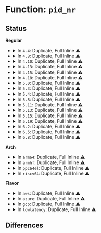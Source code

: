 # Function: <code>pid_nr</code>

## Status
<b>Regular</b>
<ul>
<li>
<details>
<summary>In <code>4.4</code>: Duplicate, Full Inline ⚠️</summary>

**Collision:** Static Duplication

**Inline:** Full

**Transformation:** False

**Instances:**

```
In kernel/fork.c (ffffffff8107f08b)
Location: include/linux/pid.h:164
Inline: True
Inline callers:
  - kernel/fork.c:copy_process
```
```
In kernel/sched/core.c (ffffffff810a7124)
Location: include/linux/pid.h:164
Inline: True
Inline callers:
  - kernel/sched/core.c:perf_trace_sched_process_wait
  - kernel/sched/core.c:trace_event_raw_event_sched_process_wait
```
```
In kernel/time/timer.c (ffffffff810ece73)
Location: include/linux/pid.h:164
Inline: True
Inline callers:
  - kernel/time/timer.c:perf_trace_itimer_expire
  - kernel/time/timer.c:trace_event_raw_event_itimer_expire
```
</details>
</li>
<li>
<details>
<summary>In <code>4.8</code>: Duplicate, Full Inline ⚠️</summary>

**Collision:** Static Duplication

**Inline:** Full

**Transformation:** False

**Instances:**

```
In kernel/fork.c (ffffffff8108123e)
Location: include/linux/pid.h:164
Inline: True
```
```
In kernel/sched/core.c (ffffffff810a8a48)
Location: include/linux/pid.h:164
Inline: True
Inline callers:
  - kernel/sched/core.c:perf_trace_sched_process_wait
  - kernel/sched/core.c:trace_event_raw_event_sched_process_wait
```
```
In kernel/time/timer.c (ffffffff810f3143)
Location: include/linux/pid.h:164
Inline: True
Inline callers:
  - kernel/time/timer.c:perf_trace_itimer_expire
  - kernel/time/timer.c:trace_event_raw_event_itimer_expire
```
</details>
</li>
<li>
<details>
<summary>In <code>4.10</code>: Duplicate, Full Inline ⚠️</summary>

**Collision:** Static Duplication

**Inline:** Full

**Transformation:** False

**Instances:**

```
In kernel/fork.c (ffffffff81085c37)
Location: include/linux/pid.h:164
Inline: True
```
```
In kernel/sched/core.c (ffffffff810ae916)
Location: include/linux/pid.h:164
Inline: True
Inline callers:
  - kernel/sched/core.c:perf_trace_sched_process_wait
  - kernel/sched/core.c:trace_event_raw_event_sched_process_wait
```
```
In kernel/time/timer.c (ffffffff810fa471)
Location: include/linux/pid.h:164
Inline: True
Inline callers:
  - kernel/time/timer.c:perf_trace_itimer_expire
  - kernel/time/timer.c:trace_event_raw_event_itimer_expire
```
</details>
</li>
<li>
<details>
<summary>In <code>4.13</code>: Duplicate, Full Inline ⚠️</summary>

**Collision:** Static Duplication

**Inline:** Full

**Transformation:** False

**Instances:**

```
In kernel/fork.c (ffffffff8108264c)
Location: include/linux/pid.h:166
Inline: True
```
```
In kernel/sched/core.c (ffffffff810ab441)
Location: include/linux/pid.h:166
Inline: True
Inline callers:
  - kernel/sched/core.c:perf_trace_sched_process_wait
  - kernel/sched/core.c:trace_event_raw_event_sched_process_wait
```
```
In kernel/time/timer.c (ffffffff810fc8f1)
Location: include/linux/pid.h:166
Inline: True
Inline callers:
  - kernel/time/timer.c:perf_trace_itimer_expire
  - kernel/time/timer.c:trace_event_raw_event_itimer_expire
```
</details>
</li>
<li>
<details>
<summary>In <code>4.15</code>: Duplicate, Full Inline ⚠️</summary>

**Collision:** Static Duplication

**Inline:** Full

**Transformation:** False

**Instances:**

```
In kernel/fork.c (ffffffff81089457)
Location: include/linux/pid.h:165
Inline: True
```
```
In kernel/sched/core.c (ffffffff810b2267)
Location: include/linux/pid.h:165
Inline: True
Inline callers:
  - kernel/sched/core.c:perf_trace_sched_process_wait
  - kernel/sched/core.c:trace_event_raw_event_sched_process_wait
```
```
In kernel/time/timer.c (ffffffff811071d9)
Location: include/linux/pid.h:165
Inline: True
Inline callers:
  - kernel/time/timer.c:perf_trace_itimer_expire
  - kernel/time/timer.c:trace_event_raw_event_itimer_expire
```
</details>
</li>
<li>
<details>
<summary>In <code>4.18</code>: Duplicate, Full Inline ⚠️</summary>

**Collision:** Static Duplication

**Inline:** Full

**Transformation:** False

**Instances:**

```
In kernel/fork.c (ffffffff8108ce6d)
Location: include/linux/pid.h:165
Inline: True
```
```
In kernel/sched/core.c (ffffffff810b92e5)
Location: include/linux/pid.h:165
Inline: True
Inline callers:
  - kernel/sched/core.c:perf_trace_sched_process_wait
  - kernel/sched/core.c:trace_event_raw_event_sched_process_wait
```
```
In kernel/time/timer.c (ffffffff81112695)
Location: include/linux/pid.h:165
Inline: True
Inline callers:
  - kernel/time/timer.c:perf_trace_itimer_expire
  - kernel/time/timer.c:trace_event_raw_event_itimer_expire
```
</details>
</li>
<li>
<details>
<summary>In <code>5.0</code>: Duplicate, Full Inline ⚠️</summary>

**Collision:** Static Duplication

**Inline:** Full

**Transformation:** False

**Instances:**

```
In kernel/fork.c (ffffffff81094992)
Location: include/linux/pid.h:158
Inline: True
```
```
In kernel/sched/core.c (ffffffff810c23e5)
Location: include/linux/pid.h:158
Inline: True
Inline callers:
  - kernel/sched/core.c:perf_trace_sched_process_wait
  - kernel/sched/core.c:trace_event_raw_event_sched_process_wait
```
```
In kernel/time/timer.c (ffffffff8111de65)
Location: include/linux/pid.h:158
Inline: True
Inline callers:
  - kernel/time/timer.c:perf_trace_itimer_expire
  - kernel/time/timer.c:trace_event_raw_event_itimer_expire
```
</details>
</li>
<li>
<details>
<summary>In <code>5.3</code>: Duplicate, Full Inline ⚠️</summary>

**Collision:** Static Duplication

**Inline:** Full

**Transformation:** False

**Instances:**

```
In kernel/fork.c (ffffffff8109913a)
Location: include/linux/pid.h:163
Inline: True
Inline callers:
  - kernel/fork.c:copy_process
```
```
In kernel/sched/core.c (ffffffff810c83da)
Location: include/linux/pid.h:163
Inline: True
Inline callers:
  - kernel/sched/core.c:perf_trace_sched_process_wait
  - kernel/sched/core.c:trace_event_raw_event_sched_process_wait
```
```
In kernel/time/timer.c (ffffffff81128adc)
Location: include/linux/pid.h:163
Inline: True
Inline callers:
  - kernel/time/timer.c:perf_trace_itimer_expire
  - kernel/time/timer.c:trace_event_raw_event_itimer_expire
```
</details>
</li>
<li>
<details>
<summary>In <code>5.4</code>: Duplicate, Full Inline ⚠️</summary>

**Collision:** Static Duplication

**Inline:** Full

**Transformation:** False

**Instances:**

```
In kernel/fork.c (ffffffff8109f732)
Location: include/linux/pid.h:167
Inline: True
Inline callers:
  - kernel/fork.c:copy_process
```
```
In kernel/sched/core.c (ffffffff810d14aa)
Location: include/linux/pid.h:167
Inline: True
Inline callers:
  - kernel/sched/core.c:perf_trace_sched_process_wait
  - kernel/sched/core.c:trace_event_raw_event_sched_process_wait
```
```
In kernel/time/timer.c (ffffffff81134a7c)
Location: include/linux/pid.h:167
Inline: True
Inline callers:
  - kernel/time/timer.c:perf_trace_itimer_expire
  - kernel/time/timer.c:trace_event_raw_event_itimer_expire
```
</details>
</li>
<li>
<details>
<summary>In <code>5.8</code>: Duplicate, Full Inline ⚠️</summary>

**Collision:** Static Duplication

**Inline:** Full

**Transformation:** False

**Instances:**

```
In kernel/fork.c (ffffffff810a6865)
Location: include/linux/pid.h:178
Inline: True
Inline callers:
  - kernel/fork.c:copy_process
```
```
In kernel/pid.c (ffffffff810ce217)
Location: include/linux/pid.h:178
Inline: True
Inline callers:
  - kernel/pid.c:exchange_tids
  - kernel/pid.c:exchange_tids
```
```
In kernel/sched/core.c (ffffffff810db202)
Location: include/linux/pid.h:178
Inline: True
Inline callers:
  - kernel/sched/core.c:perf_trace_sched_process_wait
  - kernel/sched/core.c:trace_event_raw_event_sched_process_wait
```
```
In kernel/time/timer.c (ffffffff81143738)
Location: include/linux/pid.h:178
Inline: True
Inline callers:
  - kernel/time/timer.c:perf_trace_itimer_expire
  - kernel/time/timer.c:trace_event_raw_event_itimer_expire
```
</details>
</li>
<li>
<details>
<summary>In <code>5.11</code>: Duplicate, Full Inline ⚠️</summary>

**Collision:** Static Duplication

**Inline:** Full

**Transformation:** False

**Instances:**

```
In kernel/fork.c (ffffffff810a2329)
Location: include/linux/pid.h:179
Inline: True
Inline callers:
  - kernel/fork.c:copy_process
```
```
In kernel/pid.c (ffffffff810c8ce7)
Location: include/linux/pid.h:179
Inline: True
Inline callers:
  - kernel/pid.c:exchange_tids
  - kernel/pid.c:exchange_tids
```
```
In kernel/sched/core.c (ffffffff810d7782)
Location: include/linux/pid.h:179
Inline: True
Inline callers:
  - kernel/sched/core.c:perf_trace_sched_process_wait
  - kernel/sched/core.c:trace_event_raw_event_sched_process_wait
```
```
In kernel/time/timer.c (ffffffff8113fda8)
Location: include/linux/pid.h:179
Inline: True
Inline callers:
  - kernel/time/timer.c:perf_trace_itimer_expire
  - kernel/time/timer.c:trace_event_raw_event_itimer_expire
```
</details>
</li>
<li>
<details>
<summary>In <code>5.13</code>: Duplicate, Full Inline ⚠️</summary>

**Collision:** Static Duplication

**Inline:** Full

**Transformation:** False

**Instances:**

```
In kernel/fork.c (ffffffff810a2ffc)
Location: include/linux/pid.h:179
Inline: True
Inline callers:
  - kernel/fork.c:copy_process
```
```
In kernel/pid.c (ffffffff810ca787)
Location: include/linux/pid.h:179
Inline: True
Inline callers:
  - kernel/pid.c:exchange_tids
  - kernel/pid.c:exchange_tids
```
```
In kernel/sched/core.c (ffffffff810d9432)
Location: include/linux/pid.h:179
Inline: True
Inline callers:
  - kernel/sched/core.c:perf_trace_sched_process_wait
  - kernel/sched/core.c:trace_event_raw_event_sched_process_wait
```
```
In kernel/time/timer.c (ffffffff81140fa8)
Location: include/linux/pid.h:179
Inline: True
Inline callers:
  - kernel/time/timer.c:perf_trace_itimer_expire
  - kernel/time/timer.c:trace_event_raw_event_itimer_expire
```
</details>
</li>
<li>
<details>
<summary>In <code>5.15</code>: Duplicate, Full Inline ⚠️</summary>

**Collision:** Static Duplication

**Inline:** Full

**Transformation:** False

**Instances:**

```
In kernel/fork.c (ffffffff810b477e)
Location: include/linux/pid.h:180
Inline: True
Inline callers:
  - kernel/fork.c:copy_process
```
```
In kernel/pid.c (ffffffff810dd677)
Location: include/linux/pid.h:180
Inline: True
Inline callers:
  - kernel/pid.c:exchange_tids
  - kernel/pid.c:exchange_tids
```
```
In kernel/sched/core.c (ffffffff810ecd72)
Location: include/linux/pid.h:180
Inline: True
Inline callers:
  - kernel/sched/core.c:perf_trace_sched_process_wait
  - kernel/sched/core.c:trace_event_raw_event_sched_process_wait
```
```
In kernel/time/timer.c (ffffffff81164468)
Location: include/linux/pid.h:180
Inline: True
Inline callers:
  - kernel/time/timer.c:perf_trace_itimer_expire
  - kernel/time/timer.c:trace_event_raw_event_itimer_expire
```
</details>
</li>
<li>
<details>
<summary>In <code>5.19</code>: Duplicate, Full Inline ⚠️</summary>

**Collision:** Static Duplication

**Inline:** Full

**Transformation:** False

**Instances:**

```
In kernel/fork.c (ffffffff810cac6e)
Location: include/linux/pid.h:181
Inline: True
Inline callers:
  - kernel/fork.c:copy_process
```
```
In kernel/pid.c (ffffffff810f6f87)
Location: include/linux/pid.h:181
Inline: True
Inline callers:
  - kernel/pid.c:exchange_tids
  - kernel/pid.c:exchange_tids
```
```
In kernel/sched/core.c (ffffffff81107f36)
Location: include/linux/pid.h:181
Inline: True
Inline callers:
  - kernel/sched/core.c:perf_trace_sched_process_wait
  - kernel/sched/core.c:trace_event_raw_event_sched_process_wait
```
```
In kernel/time/timer.c (ffffffff811976b7)
Location: include/linux/pid.h:181
Inline: True
Inline callers:
  - kernel/time/timer.c:perf_trace_itimer_expire
  - kernel/time/timer.c:trace_event_raw_event_itimer_expire
```
</details>
</li>
<li>
<details>
<summary>In <code>6.2</code>: Duplicate, Full Inline ⚠️</summary>

**Collision:** Static Duplication

**Inline:** Full

**Transformation:** False

**Instances:**

```
In kernel/fork.c (ffffffff810e8203)
Location: include/linux/pid.h:181
Inline: True
Inline callers:
  - kernel/fork.c:copy_process
```
```
In kernel/pid.c (ffffffff811196b7)
Location: include/linux/pid.h:181
Inline: True
Inline callers:
  - kernel/pid.c:exchange_tids
  - kernel/pid.c:exchange_tids
```
```
In kernel/sched/core.c (ffffffff81130433)
Location: include/linux/pid.h:181
Inline: True
Inline callers:
  - kernel/sched/core.c:perf_trace_sched_process_wait
  - kernel/sched/core.c:trace_event_raw_event_sched_process_wait
```
```
In kernel/time/timer.c (ffffffff811d5834)
Location: include/linux/pid.h:181
Inline: True
Inline callers:
  - kernel/time/timer.c:perf_trace_itimer_expire
  - kernel/time/timer.c:trace_event_raw_event_itimer_expire
```
</details>
</li>
<li>
<details>
<summary>In <code>6.5</code>: Duplicate, Full Inline ⚠️</summary>

**Collision:** Static Duplication

**Inline:** Full

**Transformation:** False

**Instances:**

```
In kernel/fork.c (ffffffff810f3e65)
Location: include/linux/pid.h:182
Inline: True
Inline callers:
  - kernel/fork.c:copy_process
```
```
In kernel/pid.c (ffffffff81126b97)
Location: include/linux/pid.h:182
Inline: True
Inline callers:
  - kernel/pid.c:exchange_tids
  - kernel/pid.c:exchange_tids
```
```
In kernel/sched/core.c (ffffffff8113dea3)
Location: include/linux/pid.h:182
Inline: True
Inline callers:
  - kernel/sched/core.c:perf_trace_sched_process_wait
  - kernel/sched/core.c:trace_event_raw_event_sched_process_wait
```
```
In kernel/time/timer.c (ffffffff811e9c24)
Location: include/linux/pid.h:182
Inline: True
Inline callers:
  - kernel/time/timer.c:perf_trace_itimer_expire
  - kernel/time/timer.c:trace_event_raw_event_itimer_expire
```
</details>
</li>
<li>
<details>
<summary>In <code>6.8</code>: Duplicate, Full Inline ⚠️</summary>

**Collision:** Static Duplication

**Inline:** Full

**Transformation:** False

**Instances:**

```
In kernel/fork.c (ffffffff810fd23c)
Location: include/linux/pid.h:173
Inline: True
Inline callers:
  - kernel/fork.c:copy_process
```
```
In kernel/pid.c (ffffffff81131177)
Location: include/linux/pid.h:173
Inline: True
Inline callers:
  - kernel/pid.c:exchange_tids
  - kernel/pid.c:exchange_tids
```
```
In kernel/sched/core.c (ffffffff81149003)
Location: include/linux/pid.h:173
Inline: True
Inline callers:
  - kernel/sched/core.c:perf_trace_sched_process_wait
  - kernel/sched/core.c:trace_event_raw_event_sched_process_wait
```
```
In kernel/time/timer.c (ffffffff811ffab4)
Location: include/linux/pid.h:173
Inline: True
Inline callers:
  - kernel/time/timer.c:perf_trace_itimer_expire
  - kernel/time/timer.c:trace_event_raw_event_itimer_expire
```
</details>
</li>
</ul>
<b>Arch</b>
<ul>
<li>
<details>
<summary>In <code>arm64</code>: Duplicate, Full Inline ⚠️</summary>

**Collision:** Static Duplication

**Inline:** Full

**Transformation:** False

**Instances:**

```
In kernel/fork.c (ffff8000100f3e18)
Location: include/linux/pid.h:167
Inline: True
Inline callers:
  - kernel/fork.c:copy_process
```
```
In kernel/sched/core.c (ffff800010131a5c)
Location: include/linux/pid.h:167
Inline: True
Inline callers:
  - kernel/sched/core.c:perf_trace_sched_process_wait
  - kernel/sched/core.c:trace_event_raw_event_sched_process_wait
```
```
In kernel/time/timer.c (ffff80001019dda8)
Location: include/linux/pid.h:167
Inline: True
Inline callers:
  - kernel/time/timer.c:perf_trace_itimer_expire
  - kernel/time/timer.c:trace_event_raw_event_itimer_expire
```
</details>
</li>
<li>
<details>
<summary>In <code>armhf</code>: Duplicate, Full Inline ⚠️</summary>

**Collision:** Static Duplication

**Inline:** Full

**Transformation:** False

**Instances:**

```
In kernel/fork.c (c03527d8)
Location: include/linux/pid.h:167
Inline: True
Inline callers:
  - kernel/fork.c:copy_process
```
```
In kernel/sched/core.c (c0381280)
Location: include/linux/pid.h:167
Inline: True
Inline callers:
  - kernel/sched/core.c:perf_trace_sched_process_wait
  - kernel/sched/core.c:trace_event_raw_event_sched_process_wait
```
```
In kernel/time/timer.c (c03e6bc0)
Location: include/linux/pid.h:167
Inline: True
Inline callers:
  - kernel/time/timer.c:perf_trace_itimer_expire
  - kernel/time/timer.c:trace_event_raw_event_itimer_expire
```
</details>
</li>
<li>
<details>
<summary>In <code>ppc64el</code>: Duplicate, Full Inline ⚠️</summary>

**Collision:** Static Duplication

**Inline:** Full

**Transformation:** False

**Instances:**

```
In kernel/fork.c (c00000000013a170)
Location: include/linux/pid.h:167
Inline: True
Inline callers:
  - kernel/fork.c:copy_process
```
```
In kernel/sched/core.c (c00000000017b754)
Location: include/linux/pid.h:167
Inline: True
Inline callers:
  - kernel/sched/core.c:perf_trace_sched_process_wait
  - kernel/sched/core.c:trace_event_raw_event_sched_process_wait
```
```
In kernel/time/timer.c (c0000000001fd328)
Location: include/linux/pid.h:167
Inline: True
Inline callers:
  - kernel/time/timer.c:perf_trace_itimer_expire
  - kernel/time/timer.c:trace_event_raw_event_itimer_expire
```
</details>
</li>
<li>
<details>
<summary>In <code>riscv64</code>: Duplicate, Full Inline ⚠️</summary>

**Collision:** Static Duplication

**Inline:** Full

**Transformation:** False

**Instances:**

```
In kernel/fork.c (ffffffe0000c0616)
Location: include/linux/pid.h:167
Inline: True
Inline callers:
  - kernel/fork.c:copy_process
```
```
In kernel/sched/core.c (ffffffe0000e488c)
Location: include/linux/pid.h:167
Inline: True
Inline callers:
  - kernel/sched/core.c:perf_trace_sched_process_wait
  - kernel/sched/core.c:trace_event_raw_event_sched_process_wait
```
```
In kernel/time/timer.c (ffffffe00012b698)
Location: include/linux/pid.h:167
Inline: True
Inline callers:
  - kernel/time/timer.c:perf_trace_itimer_expire
  - kernel/time/timer.c:trace_event_raw_event_itimer_expire
```
</details>
</li>
</ul>
<b>Flavor</b>
<ul>
<li>
<details>
<summary>In <code>aws</code>: Duplicate, Full Inline ⚠️</summary>

**Collision:** Static Duplication

**Inline:** Full

**Transformation:** False

**Instances:**

```
In kernel/fork.c (ffffffff81099052)
Location: include/linux/pid.h:167
Inline: True
Inline callers:
  - kernel/fork.c:copy_process
```
```
In kernel/sched/core.c (ffffffff810cb82a)
Location: include/linux/pid.h:167
Inline: True
Inline callers:
  - kernel/sched/core.c:perf_trace_sched_process_wait
  - kernel/sched/core.c:trace_event_raw_event_sched_process_wait
```
```
In kernel/time/timer.c (ffffffff8112d22c)
Location: include/linux/pid.h:167
Inline: True
Inline callers:
  - kernel/time/timer.c:perf_trace_itimer_expire
  - kernel/time/timer.c:trace_event_raw_event_itimer_expire
```
</details>
</li>
<li>
<details>
<summary>In <code>azure</code>: Duplicate, Full Inline ⚠️</summary>

**Collision:** Static Duplication

**Inline:** Full

**Transformation:** False

**Instances:**

```
In kernel/fork.c (ffffffff81087aa2)
Location: include/linux/pid.h:167
Inline: True
Inline callers:
  - kernel/fork.c:copy_process
```
```
In kernel/sched/core.c (ffffffff810ba0fa)
Location: include/linux/pid.h:167
Inline: True
Inline callers:
  - kernel/sched/core.c:perf_trace_sched_process_wait
  - kernel/sched/core.c:trace_event_raw_event_sched_process_wait
```
```
In kernel/time/timer.c (ffffffff8111fa9c)
Location: include/linux/pid.h:167
Inline: True
Inline callers:
  - kernel/time/timer.c:perf_trace_itimer_expire
  - kernel/time/timer.c:trace_event_raw_event_itimer_expire
```
</details>
</li>
<li>
<details>
<summary>In <code>gcp</code>: Duplicate, Full Inline ⚠️</summary>

**Collision:** Static Duplication

**Inline:** Full

**Transformation:** False

**Instances:**

```
In kernel/fork.c (ffffffff81099002)
Location: include/linux/pid.h:167
Inline: True
Inline callers:
  - kernel/fork.c:copy_process
```
```
In kernel/sched/core.c (ffffffff810cad4a)
Location: include/linux/pid.h:167
Inline: True
Inline callers:
  - kernel/sched/core.c:perf_trace_sched_process_wait
  - kernel/sched/core.c:trace_event_raw_event_sched_process_wait
```
```
In kernel/time/timer.c (ffffffff8112af4c)
Location: include/linux/pid.h:167
Inline: True
Inline callers:
  - kernel/time/timer.c:perf_trace_itimer_expire
  - kernel/time/timer.c:trace_event_raw_event_itimer_expire
```
</details>
</li>
<li>
<details>
<summary>In <code>lowlatency</code>: Duplicate, Full Inline ⚠️</summary>

**Collision:** Static Duplication

**Inline:** Full

**Transformation:** False

**Instances:**

```
In kernel/fork.c (ffffffff810a0c2c)
Location: include/linux/pid.h:167
Inline: True
Inline callers:
  - kernel/fork.c:copy_process
```
```
In kernel/sched/core.c (ffffffff810d324a)
Location: include/linux/pid.h:167
Inline: True
Inline callers:
  - kernel/sched/core.c:perf_trace_sched_process_wait
  - kernel/sched/core.c:trace_event_raw_event_sched_process_wait
```
```
In kernel/time/timer.c (ffffffff8113735c)
Location: include/linux/pid.h:167
Inline: True
Inline callers:
  - kernel/time/timer.c:perf_trace_itimer_expire
  - kernel/time/timer.c:trace_event_raw_event_itimer_expire
```
</details>
</li>
</ul>

## Differences
